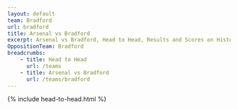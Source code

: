 ```yaml
---
layout: default
team: Bradford
url: bradford
title: Arsenal vs Bradford
excerpt: Arsenal vs Bradford, Head to Head, Results and Scores on History of Arsenal Football Club
OppositionTeam: Bradford
breadcrumbs:
    - title: Head to Head
      url: /teams
    - title: Arsenal vs Bradford
      url: /teams/bradford
---
```


{% include head-to-head.html %}